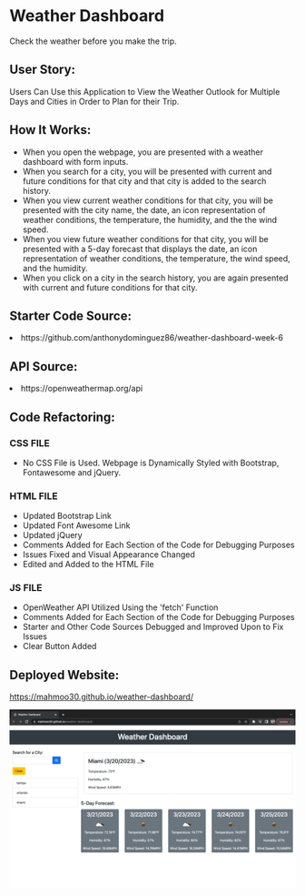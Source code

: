 # Weather Dashboard
Check the weather before you make the trip.

## User Story:
Users Can Use this Application to View the Weather Outlook for Multiple Days and Cities in Order to Plan for their Trip.

## How It Works:
- When you open the webpage, you are presented with a weather dashboard with form inputs.
- When you search for a city, you will be presented with current and future conditions for that city and that city is added to the search history.
- When you view current weather conditions for that city, you will be presented with the city name, the date, an icon representation of weather conditions, the temperature, the humidity, and the the wind speed.
- When you view future weather conditions for that city, you will be presented with a 5-day forecast that displays the date, an icon representation of weather conditions, the temperature, the wind speed, and the humidity.
- When you click on a city in the search history, you are again presented with current and future conditions for that city.

## Starter Code Source:
<li> https://github.com/anthonydominguez86/weather-dashboard-week-6

## API Source:
<li> https://openweathermap.org/api

## Code Refactoring:
### CSS FILE 
- No CSS File is Used. Webpage is Dynamically Styled with Bootstrap, Fontawesome and jQuery.
### HTML FILE
- Updated Bootstrap Link
- Updated Font Awesome Link
- Updated jQuery
- Comments Added for Each Section of the Code for Debugging Purposes
- Issues Fixed and Visual Appearance Changed
- Edited and Added to the HTML File
### JS FILE
- OpenWeather API Utilized Using the 'fetch' Function
- Comments Added for Each Section of the Code for Debugging Purposes
- Starter and Other Code Sources Debugged and Improved Upon to Fix Issues
- Clear Button Added

## Deployed Website:
https://mahmoo30.github.io/weather-dashboard/
  
![](https://github.com/mahmoo30/weather-dashboard/blob/main/assets/images/webpage.png)
